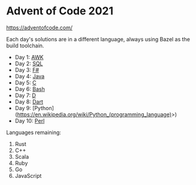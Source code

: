 # Advent of Code 2021

https://adventofcode.com/

Each day's solutions are in a different language, always using Bazel as the
build toolchain.

- Day 1: [AWK](https://en.wikipedia.org/wiki/AWK)
- Day 2: [SQL](https://en.wikipedia.org/wiki/SQL)
- Day 3: [F#](<https://en.wikipedia.org/wiki/FSharp_(programming_language)>)
- Day 4: [Java](<https://en.wikipedia.org/wiki/Java_(programming_language)>)
- Day 5: [C](<https://en.wikipedia.org/wiki/C_(programming_language)>)
- Day 6: [Bash](<https://en.wikipedia.org/wiki/Bash_(Unix_shell)>)
- Day 7: [D](<https://en.wikipedia.org/wiki/D_(programming_language)>)
- Day 8: [Dart](<https://en.wikipedia.org/wiki/Dart_(programming_language)>)
- Day 9: [Python](<https://en.wikipedia.org/wiki/Python_(programming_language)>>)
- Day 10: [Perl](<https://en.wikipedia.org/wiki/Perl_(programming_language)>)

Languages remaining:

1. Rust
1. C++
1. Scala
1. Ruby
1. Go
1. JavaScript
